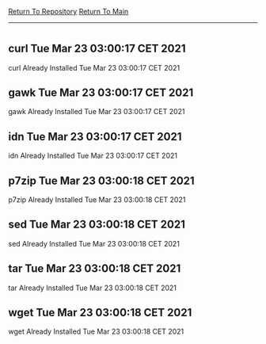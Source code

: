 [Return To Repository](https://github.com/bast69/piholeparser/)
[Return To Main](https://github.com/bast69/piholeparser/blob/master/RecentRunLogs/Mainlog.md)
____________________________________
# 
## curl Tue Mar 23 03:00:17 CET 2021
curl Already Installed Tue Mar 23 03:00:17 CET 2021
## gawk Tue Mar 23 03:00:17 CET 2021
gawk Already Installed Tue Mar 23 03:00:17 CET 2021
## idn Tue Mar 23 03:00:17 CET 2021
idn Already Installed Tue Mar 23 03:00:17 CET 2021
## p7zip Tue Mar 23 03:00:18 CET 2021
p7zip Already Installed Tue Mar 23 03:00:18 CET 2021
## sed Tue Mar 23 03:00:18 CET 2021
sed Already Installed Tue Mar 23 03:00:18 CET 2021
## tar Tue Mar 23 03:00:18 CET 2021
tar Already Installed Tue Mar 23 03:00:18 CET 2021
## wget Tue Mar 23 03:00:18 CET 2021
wget Already Installed Tue Mar 23 03:00:18 CET 2021
